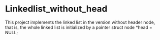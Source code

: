 # Linkedlist_without_head
This project implements the linked list in the version without header node, that is, the whole linked list is initialized by a pointer struct node *head = NULL;
